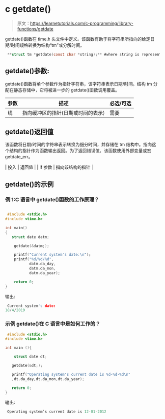 # c getdate()

> 原文：<https://learnetutorials.com/c-programming/library-functions/getdate>

getdate()函数在 time.h 头文件中定义。该函数有助于将字符串所指向的给定日期/时间规格转换为结构“tm”或分解时间。

```c
 **struct tm *getdate(const char *string);** #where string is representation of a date or time 

```

## getdate()参数:

getdate()函数将单个参数作为指针字符串，该字符串表示日期/时间。结构 tm 分配在静态存储中，它将被进一步的 getdate()函数调用覆盖。

| ****参数**** | ****描述**** | ****必选/可选**** |
| --- | --- | --- |
| 线 | 指向缓冲区的指针(日期或时间的表示) | 需要 |

## getdate()返回值

该函数将日期/时间的字符串表示转换为细分时间，并存储在 tm 结构中。指向这个结构的指针作为函数输出返回。为了返回错误值，该函数使用外部变量或宏 getdate_err。

| 投入 | 返回值 |
| if 参数 | 指向该结构的指针 |

## getdate()的示例

### 例 1:C 语言中 getdate()函数的工作原理？

```c

 #include <stdio.h>
#include <time.h>

int main()
{
   struct date datm;

    getdate(&datm;);

    printf("Current system's date:\n");
    printf("%d/%d/%d",
           datm.da_day,
           datm.da_mon,
           datm.da_year);

    return 0;
} 

```

输出:

```c
 Current system's date:
18/4/2019 
```

### 示例 getdate()在 C 语言中是如何工作的？

```c
 #include <stdio.h>
#include <time.h>

int main (){

    struct date dt;

   getdate(&dt;);

   printf("Operating system's current date is %d-%d-%d\n"
   ,dt.da_day,dt.da_mon,dt.da_year);

   return 0;
} 

```

输出:

```c
 Operating system’s current date is 12-01-2012 
```